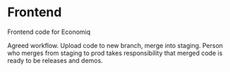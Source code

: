 # Frontend
Frontend code for Economiq

Agreed workflow. Upload code to new branch, merge into staging. 
Person who merges from staging to prod takes responsibility that merged code is ready to be releases and demos.
